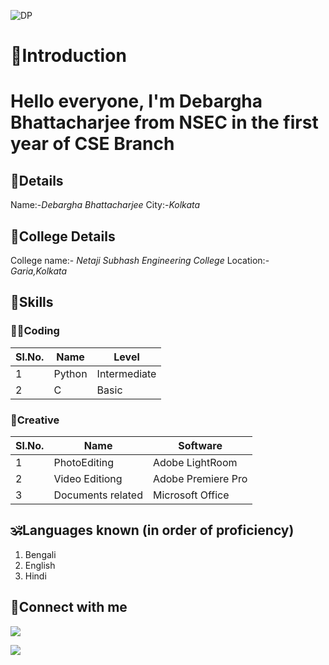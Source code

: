 ![DP](https://img.wallpapersafari.com/desktop/1680/1050/33/10/JYPM91.jpg)

# 👋Introduction
# Hello everyone, I'm Debargha Bhattacharjee from NSEC in the first year of CSE Branch

## 📃Details 
Name:-_Debargha Bhattacharjee_
City:-_Kolkata_

## 🏫College Details
College name:- _Netaji Subhash Engineering College_
Location:- _Garia,Kolkata_

## 🤹Skills

### 🐱‍💻Coding
|Sl.No.|Name|Level|
|---|---|---|
|1|Python|Intermediate|
|2|C|Basic|

### 🎨Creative
|Sl.No.|Name|Software|
|---|---|---|
|1|PhotoEditing|Adobe LightRoom|
|2|Video Editiong|Adobe Premiere Pro|
|3|Documents related|Microsoft Office|

## 🕉️Languages known (in order of proficiency)
1. Bengali
2. English
3. Hindi

## 🤝Connect with me
[<img src="https://play-lh.googleusercontent.com/wIf3HtczQDjHzHuu7vezhqNs0zXAG85F7VmP7nhsTxO3OHegrVXlqIh_DWBYi86FTIGk">](https://twitter.com/dozzergeeky)

[<img src="https://play-lh.googleusercontent.com/kMofEFLjobZy_bCuaiDogzBcUT-dz3BBbOrIEjJ-hqOabjK8ieuevGe6wlTD15QzOqw">](https://www.linkedin.com/in/debargha-bhattacharjee-b6a89a221)

